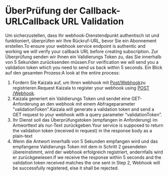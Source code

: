 # <a name="callback-url-validation"></a><span data-ttu-id="fd7d3-101">ÜberPrüfung der Callback-URL</span><span class="sxs-lookup"><span data-stu-id="fd7d3-101">Callback URL Validation</span></span>

<span data-ttu-id="fd7d3-102">Um sicherzustellen, dass Ihr webhook-Dienstendpunkt authentisch ist und funktioniert, überprüfen wir Ihre Rückruf-URL, bevor Sie ein Abonnement erstellen.</span><span class="sxs-lookup"><span data-stu-id="fd7d3-102">To ensure your webhook service endpoint is authentic and working we will verify your callback URL before creating subscription.</span></span>
<span data-ttu-id="fd7d3-103">Zur Überprüfung senden wir Ihnen ein Validierungs Token zu, das Sie innerhalb von 5 Sekunden zurücksenden müssen.</span><span class="sxs-lookup"><span data-stu-id="fd7d3-103">For verification we will send you a validation token which you need to send us back within 5 seconds.</span></span> <span data-ttu-id="fd7d3-104">Ein Blick auf den gesamten Prozess:</span><span class="sxs-lookup"><span data-stu-id="fd7d3-104">A look at the entire process:</span></span>

1.  <span data-ttu-id="fd7d3-105">Fordern Sie Kaizala auf, um Ihren webhook mit [Post/Webhook](webHooks.md)zu registrieren.</span><span class="sxs-lookup"><span data-stu-id="fd7d3-105">Request Kaizala to register your webhook using [POST /Webhook](webHooks.md).</span></span> 
2.  <span data-ttu-id="fd7d3-106">Kaizala generiert ein Validierungs Token und sendet eine GET-Anforderung an den webhook mit einem Abfrageparameter "validationToken".</span><span class="sxs-lookup"><span data-stu-id="fd7d3-106">Kaizala will generate a validation token and send a GET request to your webhook with a query parameter “validationToken”.</span></span>
3.  <span data-ttu-id="fd7d3-107">Ihr Dienst soll das Überprüfungstoken (empfangen in Anforderung) im Antworttext als nur-Text zurückgeben.</span><span class="sxs-lookup"><span data-stu-id="fd7d3-107">Your service is supposed to return the validation token (received in request) in the response body as a plain-text</span></span>
4.  <span data-ttu-id="fd7d3-108">Wenn die Antwort innerhalb von 5 Sekunden empfangen wird und das empfangene Validierungs Token mit dem in Schritt 2 gesendeten übereinstimmt, wird der webhook erfolgreich registriert, andernfalls wird er zurückgewiesen.</span><span class="sxs-lookup"><span data-stu-id="fd7d3-108">If we receive the response within 5 seconds and the validation token received matches the one sent in Step 2, Webhook will be successfully registered, else it shall be rejected.</span></span> 
